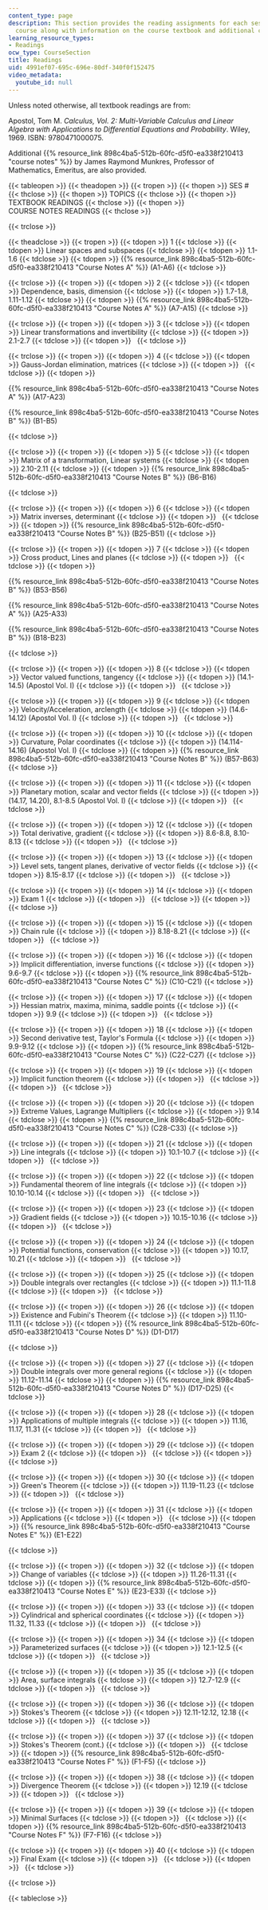 ```yaml
---
content_type: page
description: This section provides the reading assignments for each session of the
  course along with information on the course textbook and additional course notes.
learning_resource_types:
- Readings
ocw_type: CourseSection
title: Readings
uid: 4991ef07-695c-696e-80df-340f0f152475
video_metadata:
  youtube_id: null
---
```


Unless noted otherwise, all textbook readings are from:

Apostol, Tom M. _Calculus, Vol. 2: Multi-Variable Calculus and Linear Algebra with Applications to Differential Equations and Probability_. Wiley, 1969. ISBN: 9780471000075.

Additional {{% resource_link 898c4ba5-512b-60fc-d5f0-ea338f210413 "course notes" %}} by James Raymond Munkres, Professor of Mathematics, Emeritus, are also provided.

{{< tableopen >}}
{{< theadopen >}}
{{< tropen >}}
{{< thopen >}}
SES #
{{< thclose >}}
{{< thopen >}}
TOPICS
{{< thclose >}}
{{< thopen >}}
TEXTBOOK READINGS
{{< thclose >}}
{{< thopen >}}
COURSE NOTES READINGS
{{< thclose >}}

{{< trclose >}}

{{< theadclose >}}
{{< tropen >}}
{{< tdopen >}}
1
{{< tdclose >}}
{{< tdopen >}}
Linear spaces and subspaces
{{< tdclose >}}
{{< tdopen >}}
1.1-1.6
{{< tdclose >}}
{{< tdopen >}}
{{% resource_link 898c4ba5-512b-60fc-d5f0-ea338f210413 "Course Notes A" %}} (A1-A6)
{{< tdclose >}}

{{< trclose >}}
{{< tropen >}}
{{< tdopen >}}
2
{{< tdclose >}}
{{< tdopen >}}
Dependence, basis, dimension
{{< tdclose >}}
{{< tdopen >}}
1.7-1.8, 1.11-1.12
{{< tdclose >}}
{{< tdopen >}}
{{% resource_link 898c4ba5-512b-60fc-d5f0-ea338f210413 "Course Notes A" %}} (A7-A15)
{{< tdclose >}}

{{< trclose >}}
{{< tropen >}}
{{< tdopen >}}
3
{{< tdclose >}}
{{< tdopen >}}
Linear transformations and invertibility
{{< tdclose >}}
{{< tdopen >}}
2.1-2.7
{{< tdclose >}}
{{< tdopen >}}
 
{{< tdclose >}}

{{< trclose >}}
{{< tropen >}}
{{< tdopen >}}
4
{{< tdclose >}}
{{< tdopen >}}
Gauss-Jordan elimination, matrices
{{< tdclose >}}
{{< tdopen >}}
 
{{< tdclose >}}
{{< tdopen >}}


{{% resource_link 898c4ba5-512b-60fc-d5f0-ea338f210413 "Course Notes A" %}} (A17-A23)

{{% resource_link 898c4ba5-512b-60fc-d5f0-ea338f210413 "Course Notes B" %}} (B1-B5)


{{< tdclose >}}

{{< trclose >}}
{{< tropen >}}
{{< tdopen >}}
5
{{< tdclose >}}
{{< tdopen >}}
Matrix of a transformation, Linear systems
{{< tdclose >}}
{{< tdopen >}}
2.10-2.11
{{< tdclose >}}
{{< tdopen >}}
{{% resource_link 898c4ba5-512b-60fc-d5f0-ea338f210413 "Course Notes B" %}} (B6-B16)  

{{< tdclose >}}

{{< trclose >}}
{{< tropen >}}
{{< tdopen >}}
6
{{< tdclose >}}
{{< tdopen >}}
Matrix inverses, determinant
{{< tdclose >}}
{{< tdopen >}}
 
{{< tdclose >}}
{{< tdopen >}}
{{% resource_link 898c4ba5-512b-60fc-d5f0-ea338f210413 "Course Notes B" %}} (B25-B51)
{{< tdclose >}}

{{< trclose >}}
{{< tropen >}}
{{< tdopen >}}
7
{{< tdclose >}}
{{< tdopen >}}
Cross product, Lines and planes
{{< tdclose >}}
{{< tdopen >}}
 
{{< tdclose >}}
{{< tdopen >}}


{{% resource_link 898c4ba5-512b-60fc-d5f0-ea338f210413 "Course Notes B" %}} (B53-B56)

{{% resource_link 898c4ba5-512b-60fc-d5f0-ea338f210413 "Course Notes A" %}} (A25-A33)

{{% resource_link 898c4ba5-512b-60fc-d5f0-ea338f210413 "Course Notes B" %}} (B18-B23)


{{< tdclose >}}

{{< trclose >}}
{{< tropen >}}
{{< tdopen >}}
8
{{< tdclose >}}
{{< tdopen >}}
Vector valued functions, tangency
{{< tdclose >}}
{{< tdopen >}}
(14.1-14.5) (Apostol Vol. I)
{{< tdclose >}}
{{< tdopen >}}
 
{{< tdclose >}}

{{< trclose >}}
{{< tropen >}}
{{< tdopen >}}
9
{{< tdclose >}}
{{< tdopen >}}
Velocity/Acceleration, arclength
{{< tdclose >}}
{{< tdopen >}}
(14.6-14.12) (Apostol Vol. I)
{{< tdclose >}}
{{< tdopen >}}
 
{{< tdclose >}}

{{< trclose >}}
{{< tropen >}}
{{< tdopen >}}
10
{{< tdclose >}}
{{< tdopen >}}
Curvature, Polar coordinates
{{< tdclose >}}
{{< tdopen >}}
(14.114-14.16) (Apostol Vol. I)
{{< tdclose >}}
{{< tdopen >}}
{{% resource_link 898c4ba5-512b-60fc-d5f0-ea338f210413 "Course Notes B" %}} (B57-B63)
{{< tdclose >}}

{{< trclose >}}
{{< tropen >}}
{{< tdopen >}}
11
{{< tdclose >}}
{{< tdopen >}}
Planetary motion, scalar and vector ﬁelds
{{< tdclose >}}
{{< tdopen >}}
(14.17, 14.20), 8.1-8.5 (Apostol Vol. I)
{{< tdclose >}}
{{< tdopen >}}
 
{{< tdclose >}}

{{< trclose >}}
{{< tropen >}}
{{< tdopen >}}
12
{{< tdclose >}}
{{< tdopen >}}
Total derivative, gradient
{{< tdclose >}}
{{< tdopen >}}
8.6-8.8, 8.10-8.13
{{< tdclose >}}
{{< tdopen >}}
 
{{< tdclose >}}

{{< trclose >}}
{{< tropen >}}
{{< tdopen >}}
13
{{< tdclose >}}
{{< tdopen >}}
Level sets, tangent planes, derivative of vector ﬁelds
{{< tdclose >}}
{{< tdopen >}}
8.15-8.17
{{< tdclose >}}
{{< tdopen >}}
 
{{< tdclose >}}

{{< trclose >}}
{{< tropen >}}
{{< tdopen >}}
14
{{< tdclose >}}
{{< tdopen >}}
Exam 1
{{< tdclose >}}
{{< tdopen >}}
 
{{< tdclose >}}
{{< tdopen >}}
 
{{< tdclose >}}

{{< trclose >}}
{{< tropen >}}
{{< tdopen >}}
15
{{< tdclose >}}
{{< tdopen >}}
Chain rule
{{< tdclose >}}
{{< tdopen >}}
8.18-8.21
{{< tdclose >}}
{{< tdopen >}}
 
{{< tdclose >}}

{{< trclose >}}
{{< tropen >}}
{{< tdopen >}}
16
{{< tdclose >}}
{{< tdopen >}}
Implicit diﬀerentiation, inverse functions
{{< tdclose >}}
{{< tdopen >}}
9.6-9.7
{{< tdclose >}}
{{< tdopen >}}
{{% resource_link 898c4ba5-512b-60fc-d5f0-ea338f210413 "Course Notes C" %}} (C10-C21)
{{< tdclose >}}

{{< trclose >}}
{{< tropen >}}
{{< tdopen >}}
17
{{< tdclose >}}
{{< tdopen >}}
Hessian matrix, maxima, minima, saddle points
{{< tdclose >}}
{{< tdopen >}}
9.9
{{< tdclose >}}
{{< tdopen >}}
 
{{< tdclose >}}

{{< trclose >}}
{{< tropen >}}
{{< tdopen >}}
18
{{< tdclose >}}
{{< tdopen >}}
Second derivative test, Taylor's Formula
{{< tdclose >}}
{{< tdopen >}}
9.9-9.12
{{< tdclose >}}
{{< tdopen >}}
{{% resource_link 898c4ba5-512b-60fc-d5f0-ea338f210413 "Course Notes C" %}} (C22-C27)
{{< tdclose >}}

{{< trclose >}}
{{< tropen >}}
{{< tdopen >}}
19
{{< tdclose >}}
{{< tdopen >}}
Implicit function theorem
{{< tdclose >}}
{{< tdopen >}}
 
{{< tdclose >}}
{{< tdopen >}}
 
{{< tdclose >}}

{{< trclose >}}
{{< tropen >}}
{{< tdopen >}}
20
{{< tdclose >}}
{{< tdopen >}}
Extreme Values, Lagrange Multipliers
{{< tdclose >}}
{{< tdopen >}}
9.14
{{< tdclose >}}
{{< tdopen >}}
{{% resource_link 898c4ba5-512b-60fc-d5f0-ea338f210413 "Course Notes C" %}} (C28-C33)
{{< tdclose >}}

{{< trclose >}}
{{< tropen >}}
{{< tdopen >}}
21
{{< tdclose >}}
{{< tdopen >}}
Line integrals
{{< tdclose >}}
{{< tdopen >}}
10.1-10.7
{{< tdclose >}}
{{< tdopen >}}
 
{{< tdclose >}}

{{< trclose >}}
{{< tropen >}}
{{< tdopen >}}
22
{{< tdclose >}}
{{< tdopen >}}
Fundamental theorem of line integrals
{{< tdclose >}}
{{< tdopen >}}
10.10-10.14
{{< tdclose >}}
{{< tdopen >}}
 
{{< tdclose >}}

{{< trclose >}}
{{< tropen >}}
{{< tdopen >}}
23
{{< tdclose >}}
{{< tdopen >}}
Gradient ﬁelds
{{< tdclose >}}
{{< tdopen >}}
10.15-10.16
{{< tdclose >}}
{{< tdopen >}}
 
{{< tdclose >}}

{{< trclose >}}
{{< tropen >}}
{{< tdopen >}}
24
{{< tdclose >}}
{{< tdopen >}}
Potential functions, conservation
{{< tdclose >}}
{{< tdopen >}}
10.17, 10.21
{{< tdclose >}}
{{< tdopen >}}
 
{{< tdclose >}}

{{< trclose >}}
{{< tropen >}}
{{< tdopen >}}
25
{{< tdclose >}}
{{< tdopen >}}
Double integrals over rectangles
{{< tdclose >}}
{{< tdopen >}}
11.1-11.8
{{< tdclose >}}
{{< tdopen >}}
 
{{< tdclose >}}

{{< trclose >}}
{{< tropen >}}
{{< tdopen >}}
26
{{< tdclose >}}
{{< tdopen >}}
Existence and Fubini's Theorem
{{< tdclose >}}
{{< tdopen >}}
11.10-11.11
{{< tdclose >}}
{{< tdopen >}}
{{% resource_link 898c4ba5-512b-60fc-d5f0-ea338f210413 "Course Notes D" %}} (D1-D17)  

{{< tdclose >}}

{{< trclose >}}
{{< tropen >}}
{{< tdopen >}}
27
{{< tdclose >}}
{{< tdopen >}}
Double integrals over more general regions
{{< tdclose >}}
{{< tdopen >}}
11.12-11.14
{{< tdclose >}}
{{< tdopen >}}
{{% resource_link 898c4ba5-512b-60fc-d5f0-ea338f210413 "Course Notes D" %}} (D17-D25)
{{< tdclose >}}

{{< trclose >}}
{{< tropen >}}
{{< tdopen >}}
28
{{< tdclose >}}
{{< tdopen >}}
Applications of multiple integrals
{{< tdclose >}}
{{< tdopen >}}
11.16, 11.17, 11.31
{{< tdclose >}}
{{< tdopen >}}
 
{{< tdclose >}}

{{< trclose >}}
{{< tropen >}}
{{< tdopen >}}
29
{{< tdclose >}}
{{< tdopen >}}
Exam 2
{{< tdclose >}}
{{< tdopen >}}
 
{{< tdclose >}}
{{< tdopen >}}
 
{{< tdclose >}}

{{< trclose >}}
{{< tropen >}}
{{< tdopen >}}
30
{{< tdclose >}}
{{< tdopen >}}
Green's Theorem
{{< tdclose >}}
{{< tdopen >}}
11.19-11.23
{{< tdclose >}}
{{< tdopen >}}
 
{{< tdclose >}}

{{< trclose >}}
{{< tropen >}}
{{< tdopen >}}
31
{{< tdclose >}}
{{< tdopen >}}
Applications
{{< tdclose >}}
{{< tdopen >}}
 
{{< tdclose >}}
{{< tdopen >}}
{{% resource_link 898c4ba5-512b-60fc-d5f0-ea338f210413 "Course Notes E" %}} (E1-E22)  

{{< tdclose >}}

{{< trclose >}}
{{< tropen >}}
{{< tdopen >}}
32
{{< tdclose >}}
{{< tdopen >}}
Change of variables
{{< tdclose >}}
{{< tdopen >}}
11.26-11.31
{{< tdclose >}}
{{< tdopen >}}
{{% resource_link 898c4ba5-512b-60fc-d5f0-ea338f210413 "Course Notes E" %}} (E23-E33)
{{< tdclose >}}

{{< trclose >}}
{{< tropen >}}
{{< tdopen >}}
33
{{< tdclose >}}
{{< tdopen >}}
Cylindrical and spherical coordinates
{{< tdclose >}}
{{< tdopen >}}
11.32, 11.33
{{< tdclose >}}
{{< tdopen >}}
 
{{< tdclose >}}

{{< trclose >}}
{{< tropen >}}
{{< tdopen >}}
34
{{< tdclose >}}
{{< tdopen >}}
Parameterized surfaces
{{< tdclose >}}
{{< tdopen >}}
12.1-12.5
{{< tdclose >}}
{{< tdopen >}}
 
{{< tdclose >}}

{{< trclose >}}
{{< tropen >}}
{{< tdopen >}}
35
{{< tdclose >}}
{{< tdopen >}}
Area, surface integrals
{{< tdclose >}}
{{< tdopen >}}
12.7-12.9
{{< tdclose >}}
{{< tdopen >}}
 
{{< tdclose >}}

{{< trclose >}}
{{< tropen >}}
{{< tdopen >}}
36
{{< tdclose >}}
{{< tdopen >}}
Stokes's Theorem
{{< tdclose >}}
{{< tdopen >}}
12.11-12.12, 12.18
{{< tdclose >}}
{{< tdopen >}}
 
{{< tdclose >}}

{{< trclose >}}
{{< tropen >}}
{{< tdopen >}}
37
{{< tdclose >}}
{{< tdopen >}}
Stokes's Theorem (cont.)
{{< tdclose >}}
{{< tdopen >}}
 
{{< tdclose >}}
{{< tdopen >}}
{{% resource_link 898c4ba5-512b-60fc-d5f0-ea338f210413 "Course Notes F" %}} (F1-F5)
{{< tdclose >}}

{{< trclose >}}
{{< tropen >}}
{{< tdopen >}}
38
{{< tdclose >}}
{{< tdopen >}}
Divergence Theorem
{{< tdclose >}}
{{< tdopen >}}
12.19
{{< tdclose >}}
{{< tdopen >}}
 
{{< tdclose >}}

{{< trclose >}}
{{< tropen >}}
{{< tdopen >}}
39
{{< tdclose >}}
{{< tdopen >}}
Minimal Surfaces
{{< tdclose >}}
{{< tdopen >}}
 
{{< tdclose >}}
{{< tdopen >}}
{{% resource_link 898c4ba5-512b-60fc-d5f0-ea338f210413 "Course Notes F" %}} (F7-F16)
{{< tdclose >}}

{{< trclose >}}
{{< tropen >}}
{{< tdopen >}}
40
{{< tdclose >}}
{{< tdopen >}}
Final Exam
{{< tdclose >}}
{{< tdopen >}}
 
{{< tdclose >}}
{{< tdopen >}}
 
{{< tdclose >}}

{{< trclose >}}

{{< tableclose >}}
